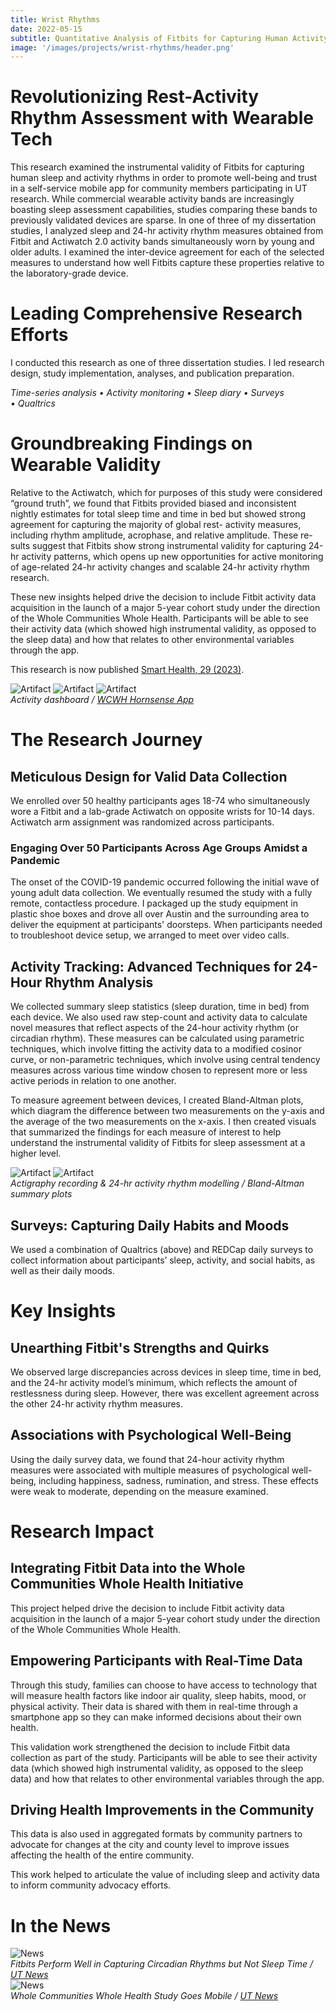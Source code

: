 ```yaml
---
title: Wrist Rhythms
date: 2022-05-15
subtitle: Quantitative Analysis of Fitbits for Capturing Human Activity and Sleep Patterns
image: '/images/projects/wrist-rhythms/header.png'
---
```

# Revolutionizing Rest-Activity Rhythm Assessment with Wearable Tech

This research examined the instrumental validity of Fitbits for capturing human sleep and activity rhythms in order to promote well-being and trust in a self-service mobile app for community members participating in UT research. While commercial wearable activity bands are increasingly boasting sleep assessment capabilities, studies comparing these bands to previously validated devices are sparse. In one of three of my dissertation studies, I analyzed sleep and 24-hr activity rhythm measures obtained from Fitbit and Actiwatch 2.0 activity bands simultaneously worn by young and older adults. I examined the inter-device agreement for each of the selected measures to understand how well Fitbits capture these properties relative to the laboratory-grade device.

# Leading Comprehensive Research Efforts

I conducted this research as one of three dissertation studies. I led research design, study implementation, analyses, and publication preparation.

*Time-series analysis • Activity monitoring • Sleep diary • Surveys • Qualtrics*

# Groundbreaking Findings on Wearable Validity

Relative to the Actiwatch, which for purposes of this study were considered “ground truth”, we found that Fitbits provided biased and inconsistent nightly estimates for total sleep time and time in bed but showed strong agreement for capturing the majority of global rest- activity measures, including rhythm amplitude, acrophase, and relative amplitude. These re- sults suggest that Fitbits show strong instrumental validity for capturing 24-hr activity patterns, which opens up new opportunities for active monitoring of age-related 24-hr activity changes and scalable 24-hr activity rhythm research.

These new insights helped drive the decision to include Fitbit activity data acquisition in the launch of a major 5-year cohort study under the direction of the Whole Communities Whole Health. Participants will be able to see their activity data (which showed high instrumental validity, as opposed to the sleep data) and how that relates to other environmental variables through the app.

This research is now published [Smart Health, 29 (2023)](https://www.sciencedirect.com/science/article/pii/S2352648323000466).

<div class="gallery-box">
  <div class="gallery">
    <img src="/images/projects/wrist-rhythms/hornsense-home.PNG" B loading="lazy" alt="Artifact">
    <img src="/images/projects/wrist-rhythms/IMG_9521.PNG" B loading="lazy" alt="Artifact">
    <img src="/images/projects/wrist-rhythms/hornsense-dashboard.png" B loading="lazy" alt="Artifact">
  </div>
  <em>Activity dashboard / <a href="https://www.google.com/url?sa=t&source=web&rct=j&opi=89978449&url=https://apps.apple.com/us/app/wcwh-hornsense/id1589284088&ved=2ahUKEwiehMG-2-WGAxWl1skDHXw1D9IQFnoECBQQAQ&usg=AOvVaw34-JaEp8GwDTPwLGjEM1_o" target="_blank">WCWH Hornsense App</a></em>
</div>

# The Research Journey

## Meticulous Design for Valid Data Collection

We enrolled over 50 healthy participants ages 18-74 who simultaneously wore a Fitbit and a lab-grade Actiwatch on opposite wrists for 10-14 days. Actiwatch arm assignment was randomized across participants. 

### Engaging Over 50 Participants Across Age Groups Amidst a Pandemic

The onset of the COVID-19 pandemic occurred following the initial wave of young adult data collection. We eventually resumed the study with a fully remote, contactless procedure. I packaged up the study equipment in plastic shoe boxes and drove all over Austin and the surrounding area to deliver the equipment at participants' doorsteps. When participants needed to troubleshoot device setup, we arranged to meet over video calls. 

## Activity Tracking: Advanced Techniques for 24-Hour Rhythm Analysis

We collected summary sleep statistics (sleep duration, time in bed) from each device. We also used raw step-count and activity data to calculate novel measures that reflect aspects of the 24-hour activity rhythm (or circadian rhythm). These measures can be calculated using parametric techniques, which involve fitting the activity data to a modified cosinor curve, or non-parametric techniques, which involve using central tendency measures across various time window chosen to represent more or less active periods in relation to one another.

To measure agreement between devices, I created Bland-Altman plots, which diagram the difference between two measurements on the y-axis and the average of the two measurements on the x-axis. I then created visuals that summarized the findings for each measure of interest to help understand the instrumental validity of Fitbits for sleep assessment at a higher level.

<div class="gallery-box">
  <div class="gallery">
    <img src="/images/projects/wrist-rhythms/act-1.jpeg" B loading="lazy" alt="Artifact">
    <img src="/images/projects/wrist-rhythms/act-2.jpeg" B loading="lazy" alt="Artifact">
  </div>
  <em>Actigraphy recording & 24-hr activity rhythm modelling / Bland-Altman summary plots</em>
</div>

## Surveys: Capturing Daily Habits and Moods

We used a combination of Qualtrics (above) and REDCap daily surveys to collect information about participants’ sleep, activity, and social habits, as well as their daily moods.

# Key Insights

## Unearthing Fitbit's Strengths and Quirks

We observed large discrepancies across devices in sleep time, time in bed, and the 24-hr activity model’s minimum, which reflects the amount of restlessness during sleep. However, there was excellent agreement across the other 24-hr activity rhythm measures.

## Associations with Psychological Well-Being

Using the daily survey data, we found that 24-hour activity rhythm measures were associated with multiple measures of psychological well-being, including happiness, sadness, rumination, and stress. These effects were weak to moderate, depending on the measure examined.

# Research Impact

## Integrating Fitbit Data into the Whole Communities Whole Health Initiative

This project helped drive the decision to include Fitbit activity data acquisition in the launch of a major 5-year cohort study under the direction of the Whole Communities Whole Health.

## Empowering Participants with Real-Time Data

Through this study, families can choose to have access to technology that will measure health factors like indoor air quality, sleep habits, mood, or physical activity. Their data is shared with them in real-time through a smartphone app so they can make informed decisions about their own health.

This validation work strengthened the decision to include Fitbit data collection as part of the study. Participants will be able to see their activity data (which showed high instrumental validity, as opposed to the sleep data) and how that relates to other environmental variables through the app.

## Driving Health Improvements in the Community 

This data is also used in aggregated formats by community partners to advocate for changes at the city and county level to improve issues affecting the health of the entire community.

This work helped to articulate the value of including sleep and activity data to inform community advocacy efforts.

# In the News
<div class="gallery-box">
  <div class="gallery">
    <img src="https://news.utexas.edu/wp-content/uploads/2023/08/iStock-1345998266-scaled-1200x800-c-default.jpg" B loading="lazy" alt="News">
  </div>
    <em>Fitbits Perform Well in Capturing Circadian Rhythms but Not Sleep Time / <a href="https://news.utexas.edu/2023/08/08/fitbits-perform-well-in-capturing-circadian-rhythms-but-not-sleep-time/" target="_blank">UT News</a></em>
</div>

<div class="gallery-box">
  <div class="gallery">
    <img src="https://bridgingbarriers.utexas.edu/sites/default/files/2022-01/1_1bignvjjocpwhujfozpu_w.jpeg" B loading="lazy" alt="News">
  </div>
    <em>Whole Communities Whole Health Study Goes Mobile / <a href="https://bridgingbarriers.utexas.edu/news/whole-communities-whole-health-study-goes-mobile" target="_blank">UT News</a></em>
</div>

